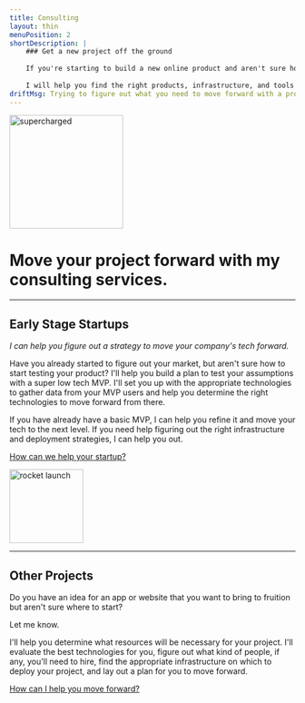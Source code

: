 ```yaml
---
title: Consulting
layout: thin
menuPosition: 2
shortDescription: |
    ### Get a new project off the ground
    
    If you're starting to build a new online product and aren't sure how to get started, I will make sure you have a solid plan to move forward.
    
    I will help you find the right products, infrastructure, and tools to move your project forward with the greatest possibility of success.
driftMsg: Trying to figure out what you need to move forward with a project? What can I do for you?
---
```


<div class="text-center">
    <img class="inline-block" src="{{'/images/superchargexhdpi.png'|relative_url}}" style="width: 200px" alt="supercharged">
    <h1>Move your project forward with my consulting services.</h1>
    <hr>
</div>

## Early Stage Startups

*I can help you figure out a strategy to move your company's tech forward.*

Have you already started to figure out your market, but aren't sure how to start testing your product? I'll help you build a plan to test your assumptions with a super low tech MVP. I'll set you up with the appropriate technologies to gather data from your MVP users and help you determine the right technologies to move forward from there.

If you have already have a basic MVP, I can help you refine it and move your tech to the next level. If you need help figuring out the right infrastructure and deployment strategies, I can help you out.

<a href="#" class="drift-open-chat btn btn-primary" data-msg="Tell me more about your company! What are you building and what stage are you at?">How can we help your startup?</a>

<div class="spacer-50"></div>

<div class="text-center">
    <img class="inline-block" src="{{'/images/liftoffxhdpi.png'|relative_url}}" style="width: 130px" alt="rocket launch">
    <hr>
</div>

## Other Projects

Do you have an idea for an app or website that you want to bring to fruition but aren't sure where to start?

Let me know.

I'll help you determine what resources will be necessary for your project. I'll evaluate the best technologies for you, figure out what kind of people, if any, you'll need to hire, find the appropriate infrastructure on which to deploy your project, and lay out a plan for you to move forward.

<a href="#" class="drift-open-chat btn btn-primary" data-msg="Tell me more about your company or project! What are you building?">How can I help you move forward?</a>